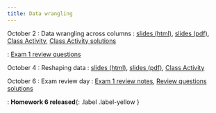 ```yaml
---
title: Data wrangling
---
```


October 2
: Data wrangling across columns
  : [slides (html)](https://sta279-f23.github.io/slides/lecture_13.html), [slides (pdf)](https://sta279-f23.github.io/slides/lecture_13.pdf), [Class Activity](https://sta279-f23.github.io/class_activities/ca_lecture_13.html), [Class Activity solutions](https://sta279-f23.github.io/class_activities/ca_lecture_13_solutions.html)
  
: [Exam 1 review questions](https://sta279-f23.github.io/class_activities/exam_1_review.html)

October 4
: Reshaping data
  : [slides (html)](https://sta279-f23.github.io/slides/lecture_14.html), [slides (pdf)](https://sta279-f23.github.io/slides/lecture_14.pdf), [Class Activity](https://sta279-f23.github.io/class_activities/ca_lecture_14.html)
  
October 6
: Exam review day
  : [Exam 1 review notes](https://sta279-f23.github.io/slides/exam_1_review), [Review questions solutions](https://sta279-f23.github.io/class_activities/exam_1_review_solutions.html)

: **Homework 6 released**{: .label .label-yellow }